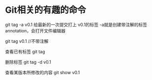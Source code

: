 # Git相关的有趣的命令

git tag -a v0.1
给最新的一次提交打上 v0.1的标签
-a就是创建带注解的标签 annotation，会打开文件编辑器

git tag v0.1 //不带注解

查看已有标签
git tag

删除标签
git tag -d v0.1

查看某版本所修改的内容
git show v0.1


